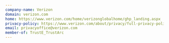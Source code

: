 ```yaml
---
company-name: Verizon
domain: verizon.com
home: https://www.verizon.com/home/verizonglobalhome/ghp_landing.aspx
privacy-policy: https://www.verizon.com/about/privacy/full-privacy-policy
email: privacyoffice@verizon.com
member-of: TrustE_TrustArc
---
```




